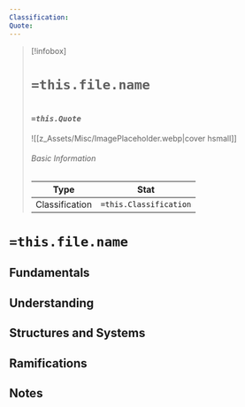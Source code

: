 ```yaml
---
Classification:
Quote:
---
```

> [!infobox]
> # `=this.file.name`
> # <font size=3>*`=this.Quote`*</font>
> ![[z_Assets/Misc/ImagePlaceholder.webp|cover hsmall]]
> ###### Basic Information
> Type |  Stat |
> ---|---|
> Classification | `=this.Classification` |


# `=this.file.name`

## Fundamentals

## Understanding

## Structures and Systems

## Ramifications

## Notes
